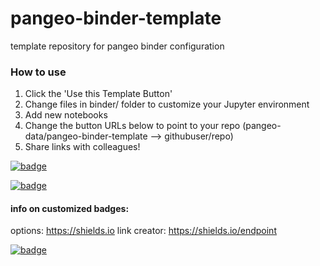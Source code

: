 # pangeo-binder-template
template repository for pangeo binder configuration

### How to use
1) Click the 'Use this Template Button'
2) Change files in binder/ folder to customize your Jupyter environment
3) Add new notebooks
4) Change the button URLs below to point to your repo (pangeo-data/pangeo-binder-template --> githubuser/repo)
5) Share links with colleagues! 

[![badge](https://img.shields.io/static/v1.svg?logo=Jupyter&label=Pangeo+Binder&message=GCE+us-central1&color=blue)](https://binder.pangeo.io/v2/gh/lsetiawan/echopype_viewer_demo/master?urlpath=%2Fpanel%2Fapp)

[![badge](https://img.shields.io/static/v1.svg?logo=Jupyter&label=Pangeo+Binder&message=AWS+us-west-2&color=orange)](https://aws-uswest2-binder.pangeo.io/v2/gh/lsetiawan/echopype_viewer_demo/master?urlpath=%2Fpanel%2Fapp)


#### info on customized badges:

options: https://shields.io
link creator: https://shields.io/endpoint

[![badge](https://img.shields.io/static/v1.svg?label=Project&message=Jupyter&logo=Jupyter)](https://jupyter.org)

